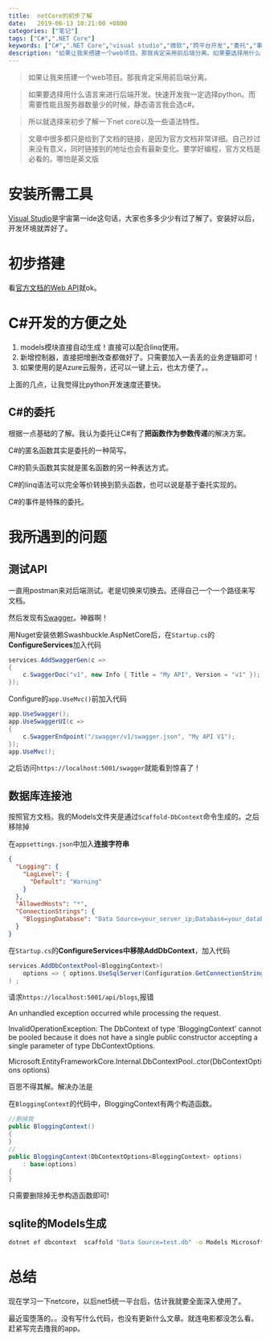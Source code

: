 ```yaml
---
title:  netCore的初步了解
date:   2019-06-13 10:21:00 +0800
categories: ["笔记"]
tags: ["C#",".NET Core"]
keywords: ["C#",".NET Core","visual studio","微软","跨平台开发","委托","事件","匿名函数","linq"]
description: "如果让我来搭建一个web项目。那我肯定采用前后端分离。如果要选择用什么语言来进行后端开发。快速开发我一定选择python。而需要性能且服务器数量少的时候，静态语言我会选c#。所以就选择来初步了解一下net core以及一些语法特性。文章中很多都只是给到了文档的链接，是因为官方文档非常详细。自己抄过来没有意义，同时链接到的地址也会有最新变化。要学好编程，官方文档是必看的。哪怕是英文版"
---
```



> 如果让我来搭建一个web项目。那我肯定采用前后端分离。

> 如果要选择用什么语言来进行后端开发。快速开发我一定选择python。而需要性能且服务器数量少的时候，静态语言我会选c#。

> 所以就选择来初步了解一下net core以及一些语法特性。

> 文章中很多都只是给到了文档的链接，是因为官方文档非常详细。自己抄过来没有意义，同时链接到的地址也会有最新变化。要学好编程，官方文档是必看的。哪怕是英文版


安装所需工具
===

[Visual Studio](https://docs.microsoft.com/zh-cn/visualstudio)是宇宙第一ide这句话，大家也多多少少有过了解了。安装好以后，开发环境就弄好了。


初步搭建
===

看[官方文档的Web API](https://docs.microsoft.com/zh-cn/aspnet/core/web-api)就ok。


C#开发的方便之处
===

1. models模块直接自动生成！直接可以配合linq使用。
2. 新增控制器，直接把增删改查都做好了。只需要加入一丢丢的业务逻辑即可！
3. 如果使用的是Azure云服务，还可以一键上云，也太方便了。。

上面的几点，让我觉得比python开发速度还要快。

C#的委托
---

根据一点基础的了解。我认为委托让C#有了**把函数作为参数传递**的解决方案。

C#的匿名函数其实是委托的一种简写。

C#的箭头函数其实就是匿名函数的另一种表达方式。

C#的linq语法可以完全等价转换到箭头函数，也可以说是基于委托实现的。

C#的事件是特殊的委托。

我所遇到的问题
===

测试API
---

一直用postman来对后端测试。老是切换来切换去。还得自己一个一个路径来写文档。

然后发现有[Swagger](https://swagger.io/tools/swagger-ui/)。神器啊！

用Nuget安装依赖Swashbuckle.AspNetCore后，在`Startup.cs`的**ConfigureServices**加入代码

```cs
services.AddSwaggerGen(c =>
{
    c.SwaggerDoc("v1", new Info { Title = "My API", Version = "v1" });
});

```

Configure的`app.UseMvc()`前加入代码

```cs
app.UseSwagger();
app.UseSwaggerUI(c =>
{
    c.SwaggerEndpoint("/swagger/v1/swagger.json", "My API V1");
});
app.UseMvc();
```

之后访问`https://localhost:5001/swagger`就能看到惊喜了！

数据库连接池
---

按照官方文档，我的Models文件夹是通过`Scaffold-DbContext`命令生成的。之后移除掉

在`appsettings.json`中加入**连接字符串**
```json
{
  "Logging": {
    "LogLevel": {
      "Default": "Warning"
    }
  },
  "AllowedHosts": "*",
  "ConnectionStrings": {
    "BloggingDatabase": "Data Source=your_server_ip;Database=your_database_name;User ID=your_username;Min Pool Size=10;Password=your_password;Connect Timeout=30;Encrypt=False;TrustServerCertificate=False;ApplicationIntent=ReadWrite;MultiSubnetFailover=False"
  }
}
```


在`Startup.cs`的**ConfigureServices中移除AddDbContext**，加入代码

```cs
services.AddDbContextPool<BloggingContext>(
    options => { options.UseSqlServer(Configuration.GetConnectionString("BloggingDatabase")); },poolSize:64
) ;
```

请求`https://localhost:5001/api/blogs`,报错

An unhandled exception occurred while processing the request.  

InvalidOperationException: The DbContext of type 'BloggingContext' cannot be pooled because it does not have a single public constructor accepting a single parameter of type DbContextOptions.  

Microsoft.EntityFrameworkCore.Internal.DbContextPool<TContext>..ctor(DbContextOptions options)  


百思不得其解。解决办法是

在`BloggingContext`的代码中，BloggingContext有两个构造函数。

```cs
//删掉我
public BloggingContext()
{
}
//
public BloggingContext(DbContextOptions<BloggingContext> options)
    : base(options)
{
}
```

只需要删除掉无参构造函数即可!

sqlite的Models生成
---
```bash
dotnet ef dbcontext  scaffold "Data Source=test.db" -o Models Microsoft.EntityFrameworkCore.Sqlite -c "TestDbContext" -f
```


总结
===

现在学习一下netcore，以后net5统一平台后，估计我就要全面深入使用了。

最近蛮堕落的。。没有写什么代码，也没有更新什么文章。就连电影都没怎么看。赶紧写完去撸我的app。